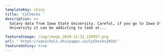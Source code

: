```yaml
---
templateKey: shiny
title: 'CyChecks '
description: >+
  Salary data from Iowa State University. Careful, if you go to Iowa State
  University it can be addicting to look at...

featuredimage: /img/image_2020-12-31_120957.png
url: ' https://vanichols.shinyapps.io/CyChecks2019/'
featuredshiny: true
---
```


